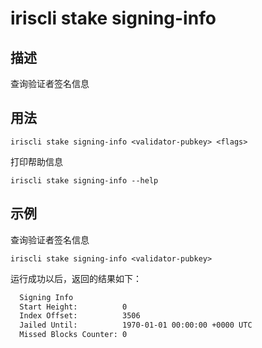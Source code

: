 # iriscli stake signing-info

## 描述

查询验证者签名信息

## 用法

```
iriscli stake signing-info <validator-pubkey> <flags>
```

打印帮助信息
```
iriscli stake signing-info --help
```

## 示例

查询验证者签名信息
```
iriscli stake signing-info <validator-pubkey>
```

运行成功以后，返回的结果如下：
```txt
  Signing Info
  Start Height:          0
  Index Offset:          3506
  Jailed Until:          1970-01-01 00:00:00 +0000 UTC
  Missed Blocks Counter: 0
```
